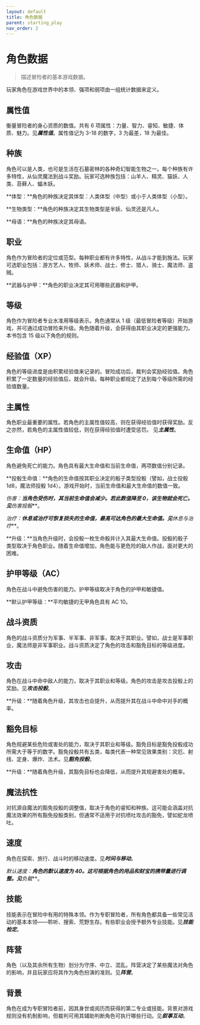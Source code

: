 ```yaml
---
layout: default
title: 角色数据
parent: starting_play
nav_order: 2
---
```


# 角色数据

> 描述冒险者的基本游戏数据。

玩家角色在游戏世界中的本领、强项和弱项由一组统计数据来定义。

## 属性值

衡量冒险者的身心资质的数值。共有 6 项属性：力量、智力、睿知、敏捷、体质、魅力。见***属性值***。属性值记为 3-18 的数字，3 为最差，18 为最佳。

## 种族

角色可以是人类，也可是生活在石墓密林的各种奇幻智能生物之一。每个种族有许多特性，从仙灵魔法到战斗奖励。玩家可选种族包括：山羊人、精灵、猫妖、人类、苔藓人、蝠木妖。

**体型：**角色的种族决定其体型：人类体型（中型）或小于人类体型（小型）。

**生物类型：**角色的种族决定其生物类型是半妖、仙灵还是凡人。

**母语：**角色的种族决定其母语。

## 职业

角色作为冒险者的定位或范型。每种职业都有许多特性，从战斗才能到施法。玩家可选职业包括：游方艺人、牧师、妖术师、战士、修士、猎人、骑士、魔法师、盗贼。

**武器与护甲：**角色的职业决定其可用哪些武器和护甲。

## 等级

角色作为冒险者专业水准用等级表示。角色通常从 1 级（最低冒险者等级）开始游戏，并可通过成功冒险来升级。角色随着升级，会获得由其职业决定的更强能力。本书包含 15 级以下角色的规则。

## 经验值（XP）

角色的等级进度是由积累经验值来记录的。冒险成功后，裁判会奖励经验值。角色积累了一定数量的经验值后，就会升级。每种职业都规定了达到每个等级所需的经验值数量。

## 主属性

角色职业最重要的属性。若角色的主属性值较高，则在获得经验值时获得奖励。反之亦然，若角色的主属性值较低，则在获得经验值时遭受惩罚。
见***主属性***。

## 生命值（HP）

角色避免死亡的能力。角色具有最大生命值和当前生命值，两项数值分别记录。

**投骰生命值：**角色的生命值按其职业决定的骰子类型投骰（譬如，战士投骰 1d8，魔法师投骰 1d4）。游戏开始时，当前生命值和最大生命值的数值一致。

**伤害：**当角色受伤时，其当前生命值会减少。若此数值降至 0，该生物就会死亡。见***伤害投骰***。

**治疗：**休息或治疗可恢复损失的生命值，最高可达角色的最大生命值。见***休息与治疗***。

**升级：**当角色升级时，会投骰一枚生命骰并计入其最大生命值。投骰的骰子类型取决于角色职业。随着生命值增加，角色能与更危险的敌人作战，面对更大的困难。

## 护甲等级（AC）

角色在战斗中避免伤害的能力。护甲等级取决于角色的护甲和敏捷值。

**默认护甲等级：**平均敏捷的无甲角色具有 AC 10。

## 战斗资质

角色的战斗资质分为军事、半军事、非军事，取决于其职业。譬如，战士是军事职业，魔法师是非军事职业。战斗资质决定了角色的攻击和豁免目标的等级进度。

## 攻击

角色在战斗中命中敌人的能力，取决于其职业和等级。角色的攻击是攻击投骰上的奖励。见***攻击投骰***。

**升级：**随着角色升级，其攻击也会提升，从而提升其在战斗中命中对手的概率。

## 豁免目标

角色规避某些危险或害处的能力，取决于其职业和等级。豁免目标是豁免投骰成功所需大于等于的数字。豁免投骰共有五类，每类代表一种常见效果类别：灾厄、射线、定身、爆炸、法术。见***豁免投骰***。

**升级：**随着角色升级，其豁免目标也会降低，从而提升其规避害处的概率。

## 魔法抗性

对抗源自魔法的豁免投骰的调整值，取决于角色的睿知和种族。这可能会涵盖对抗魔法效果的所有豁免投骰类别，但通常不适用于对抗喷吐攻击的豁免，譬如蛇龙喷吐。

## 速度

角色在探索、旅行、战斗时的移动速度。见***时间与移动***。

**默认速度：**角色的默认速度为 40。这可根据角色的用品和财宝的携带量进行调整。见***负载***。

## 技能

技能表示在冒险中有用的特殊本领。作为专职冒险者，所有角色都具备一些常见活动的基本本领——聆听、搜索、荒野生存。有些职业会授予额外专业技能。见***技能检定***。

## 阵营

角色（以及其余所有生物）划分为守序、中立、混乱。阵营决定了某些魔法对角色的影响，并且玩家应将其作为角色扮演的准则。见***阵营***。

## 背景

角色在成为专职冒险者前，因其身世或阅历而获得的第二专业或技能。背景对游戏规则没有机制影响，但裁判可用其辅助判断角色可执行哪些行动。见***叙事互动***。
